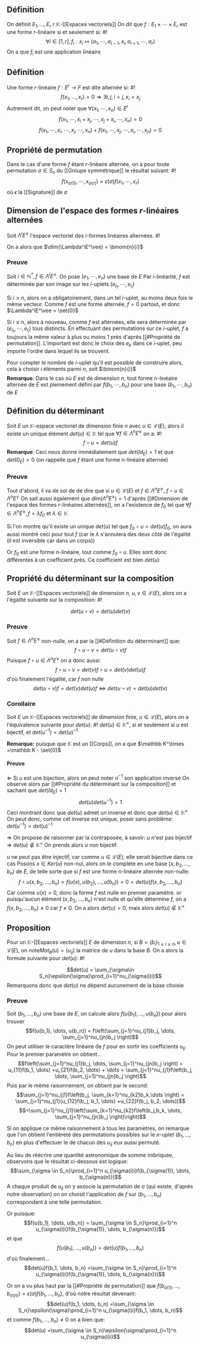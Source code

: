 ## Définition
On définit $E_1, \dots, E_r$ $r$ $\mathbb K$-[[Espaces vectoriels]]
On dit que $f: E_1 \times \cdots \times E_r$ est une forme $r$-linéaire si et seulement si: #!
$$\forall i \in [1, r], f_i: x_i \mapsto(a_1, \cdots,a_{i-1}, x_i, a_{i+1}, \cdots, a_r)$$
On a que $f_i$ est une application linéaire
<!--ID: 1709998087881-->


## Définition
Une forme $r$-linéaire $f: E^r \to F$ est dite alternée si: #!
$$f(x_1, \dots, x_r) = 0 \Rightarrow \exists i,j, i <j, x_i = x_j$$
Autrement dit, on peut noter que $\forall(x_1, \cdots, x_n) \in E^r$
$$f(x_1, \cdots, x_i +x_j, \cdots, x_j +x_i, \cdots, x_n) = 0$$
$$f(x_1, \cdots, x_i, \cdots, x_j, \cdots,  x_n) +f(x_1,\cdots, x_j, \cdots, x_i,\cdots, x_n) = 0$$
<!--ID: 1709998087888-->

## Propriété de permutation
Dans le cas d'une forme $f$ étant $r$-linéaire alternée, on a pour toute permutation $\sigma \in S_n$ du [[Groupe symmétrique]] le résultat suivant: #!
$$f(x_{\sigma(1)}, \cdots, x_{\sigma(r)}) = \epsilon(\sigma)f(x_1, \cdots, x_r)$$
où $\epsilon$ la [[Signature]] de $\sigma$
<!--ID: 1709999896083-->


## Dimension de l'espace des formes $r$-linéaires alternées
Soit $\Lambda^iE^\vee$ l'espace vectoriel des $i$-formes linéaires alternées. #!

On a alors que $\dim(\Lambda^iE^\vee) = \binom{n}{i}$ 
<!--ID: 1709999896090-->


### Preuve
Soit $i \in \mathbb N^*, f \in \Lambda^iE^\vee$. On pose $(e_1, \cdots, e_n)$ une base de $E$
Par $i$-linéarité, $f$ est déterminée par son image sur les $i$-uplets $(e_{l_1}, \cdots, e_{l_i})$

Si $i > n$, alors on a obligatoirement, dans un tel $i$-uplet, au moins deux fois le même vecteur.
Comme $f$ est une forme alternée, $f = 0$ partout, et donc $\Lambda^iE^\vee = \set{0}$

Si $i \leq n$, alors à nouveau, comme $f$ est alternées, elle sera déterminée par $(e_{l_1}, \cdots, e_{l_i})$ tous distincts.
En effectuant des permutations sur ce $i$-uplet, $f$ a toujours la même valeur à plus ou moins 1 près d'après [[#Propriété de permutation]]. L'important  est donc le choix des $e_k$ dans ce $i$-uplet, peu importe l'ordre dans lequel ils se trouvent.

Pour compter le nombre de $i$-uplet qu'il est possible de construire alors, cela à choisir $i$ éléments parmi $n$, soit $\binom{n}{i}$ 
$$\tag*{$\blacksquare$}$$
**Remarque**: Dans le cas où $E$ est de dimension $n$, tout forme $n$-linéaire alternée de $E$ est pleinement défini par $f(b_1, \cdots, b_n)$ pour une base $(b_1, \cdots, b_n)$ de $E$ 

## Définition du déterminant
Soit $E$ un $\mathbb K$-espace vectoriel de dimension finie $n$ avec $u \in \mathcal{L}(E)$, alors il existe un unique élément $det(u) \in \mathbb K$ tel que $\forall f \in \Lambda^nE^\vee$ on a: #!
$$f \circ u = det(u)f$$
**Remarque**:
Ceci nous donne immédiatement que $det(Id_E) = 1$ et que $det(0_E) = 0$ (on rappelle que $f$ étant une forme $n$-linéaire alternée)
<!--ID: 1709999896094-->

### Preuve
Tout d'abord, il va de soi de de dire que si $u \in \mathcal L(E)$ et $f \in \Lambda^n E^\vee$, $f \circ u \in \Lambda^nE^\vee$
On sait aussi également que $dim(\Lambda ^nE^\vee) = 1$ d'après [[#Dimension de l'espace des formes $r$-linéaires alternées]], on a l'existence de $f_0$ tel que $\forall f \in \Lambda^nE^\vee, f= \lambda f_0$ et $\lambda \in \mathbb K$

Si l'on montre qu'il existe un unique $det(u)$ tel que $f_0 \circ u = det(u)f_0$, on aura aussi montré ceci pour tout $f$ (car le $\lambda$ s'annulera des deux côté de l'égalité (il est inversible car dans un corps))

Or $f_0$ est une forme $n$-linéaire, tout comme $f_0 \circ u$. Elles sont donc différentes à un coefficient près. Ce coefficient est bien $det(u)$

## Propriété du déterminant sur la composition
Soit $E$ un $\mathbb K$-[[Espaces vectoriels]] de dimension $n$, $u,v \in \mathcal L(E)$, alors on a l'égalité suivante sur la composition: #!

$$det(u \circ v ) = det(u)det(v)$$
<!--ID: 1710023152442-->


### Preuve
Soit $f \in \Lambda^nE^\vee$ non-nulle, on a par la [[#Définition du déterminant]] que:
$$f \circ u \circ v = det(u\circ v)f$$
Puisque $f \circ u \in \Lambda^nE^\vee$ on a donc aussi:
$$f \circ u \circ v = det(v)f \circ u = det(v)det(u)f$$
d'où finalement l'égalité, car $f$ non nulle
$$det(u\circ v)f = det(v)det(u)f \Leftrightarrow det(u \circ v) = det(u)det(v)$$

### Corollaire
Soit $E$ un $\mathbb K$-[[Espaces vectoriels]] de dimension finie, $u \in \mathcal L(E)$, alors on a l'équivalence suivante pour $det(u)$: #!
$det(u) \in \mathbb K^\times$, si et seulement si $u$ est bijectif, et $det(u^{-1}) = det(u)^{-1}$
<!--ID: 1710023152456-->


**Remarque:** puisque que $\mathbb K$ est un [[Corps]], on a que $\mathbb K^\times =\mathbb K - \set{0}$
#### Preuve
$\Leftarrow$
Si $u$ est une bijection, alors on peut noter $u^{-1}$ son application inverse
On observe alors par [[#Propriété du déterminant sur la composition]] et sachant que $det(Id_E) = 1$
$$det(u)det(u^{-1}) = 1$$
Ceci montrant donc que $det(u)$ admet un inverse et donc que $det(u) \in \mathbb K^\times$
On peut donc, comme cet inverse est unique, poser sans problème: $det(u^{-1}) = det(u)^{-1}$

$\Rightarrow$
On propose de raisonner par la contraposée, à savoir: $u$ n'est pas bijectif $\Rightarrow$ $det(u) \not \in \mathbb K^\times$ 
On prends alors $u$ non bijectif.

$u$ ne peut pas être injectif, car comme $u \in \mathcal L(E)$, elle serait bijective dans ce cas
Posons $x \in Ker(u)$ non-nul, alors on le complète en une base $(x, b_2, \dots, b_n)$ de $E$, de telle sorte que si $f$ est une forme $n$-linéaire alternée non-nulle:
$$f \circ u (x, b_2, \dots, b_n) = f(u(x), u(b_2), \dots, u(b_n)) = 0 = det(u)f(x, b_2, \dots, b_n)$$
Car comme $u(x) = 0$, donc la forme $f$ est nulle en premier paramètre.
or puisqu'aucun élément $(x, b_2, \dots, b_n)$ n'est nulle et qu'elle détermine $f$, on a $f(x, b_2, \dots, b_n) \not = 0$ car $f \not = 0$.
On a alors $det(u) = 0$, mais alors $det(u) \not \in \mathbb K^\times$

## Proposition
Pour un $\mathbb K$-[[Espaces vectoriels]] $E$ de dimension $n$, si $B = (b_i)_{1 \leq i \leq n}, u \in \mathcal L(E)$, on note$Mat_B(u) = (u_{ij})$ la matrice de $u$ dans la base $B$. On a alors la formule suivante pour $det(u)$: #!

$$det(u) = \sum_{\sigma\in S_n}\epsilon(\sigma)\prod_{i=1}^nu_{\sigma(i)i}$$
Remarquons donc que $det(u)$ ne dépend aucunement de la base choisie
<!--ID: 1710023152461-->


### Preuve
Soit $(b_1, \dots, b_n)$ une base de $E$, on calcule alors $f(u(b_1), \dots, u(b_n))$ pour alors trouver
$$f(u(b_1), \dots, u(b_n)) = f\left(\sum_{j=1}^nu_{j1}b_j, \dots, \sum_{j=1}^nu_{jn}b_j \right)$$
On peut utiliser le caractère linéaire de $f$ pour en sortir les coefficients $u_{ij}$. Pour le premier paramètre on obtient...
$$f\left(\sum_{j=1}^nu_{j1}b_j, \dots, \sum_{j=1}^nu_{jn}b_j \right) = u_{11}f(b_1, \dots) +u_{21}f(b_2, \dots) + \dots = \sum_{j=1}^nu_{j1}f\left(b_j, \dots, \sum_{j=1}^nu_{jn}b_j \right)$$
Puis par le même raisonnement, on obtient par le second:
$$\sum_{j=1}^nu_{j1}f\left(b_j, \sum_{k=1}^nu_{k2}b_k,\dots \right) = \sum_{j=1}^nu_{j1}(u_{12}f(b_j, b_1, \dots) +u_{22}f(b_j, b_2, \dots))$$
$$=\sum_{j=1}^nu_{j1}\left(\sum_{k=1}^nu_{k2}f\left(b_j,b_k, \dots, \sum_{j=1}^nu_{jn}b_j \right)\right)$$

Si on applique ce même raisonnement à tous les paramètres, on remarque que l'on obtient l'entièreté des permutations possibles sur le $n$-uplet $(b_1, \dots, b_n)$ en plus d'effectuer le de chacun des $u_{ij}$ eux aussi permuté.

Au lieu de réécrire une quantité astronomique de somme imbriquée, observons que le résultat ci-dessous est logique:
$$\sum_{\sigma \in S_n}\prod_{i=1}^n u_{\sigma(i)i}f(b_{\sigma(1)}, \dots, b_{\sigma(n)})$$
A chaque produit de $u_{ij}$ on y associe la permutation de $\sigma$ (qui existe, d'après notre observation) on on choisit l'application de $f$ sur $(b_1, \dots, b_n)$ correspondant à une telle permutation.

Or puisque:
$$f(u(b_1), \dots, u(b_n)) = \sum_{\sigma \in S_n}\prod_{i=1}^n u_{\sigma(i)i}f(b_{\sigma(1)}, \dots, b_{\sigma(n)})$$
et que 
$$f(u(b_1), \dots, u(b_n)) = det(u)f(b_1, \dots, b_n)$$
d'où finalement...
$$det(u)f(b_1, \dots, b_n) =\sum_{\sigma \in S_n}\prod_{i=1}^n u_{\sigma(i)i}f(b_{\sigma(1)}, \dots, b_{\sigma(n)})$$

Or on a vu plus haut par la [[#Propriété de permutation]] que $f(b_{\sigma(1)}, \dots, b_{\sigma(n)}) = \epsilon(\sigma)f(b_1, \dots, b_n)$, d'où notre résultat devenant:
$$det(u)f(b_1, \dots, b_n) =\sum_{\sigma \in S_n}\epsilon(\sigma)\prod_{i=1}^n u_{\sigma(i)i}f(b_1, \dots, b_n)$$
et comme $f(b_1, \dots, b_n) \not = 0$ on a bien que:
$$det(u) =\sum_{\sigma \in S_n}\epsilon(\sigma)\prod_{i=1}^n u_{\sigma(i)i}$$
$$\tag*{$\blacksquare$}$$